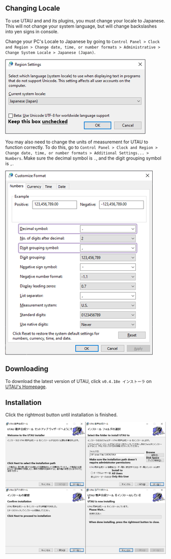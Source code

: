 ## Changing Locale

To use UTAU and and its plugins, you must change your locale to Japanese. This will not change your system language, but will change backslashes into yen signs in console.

Change your PC's Locale to Japanese by going to `Control Panel > Clock and Region > Change date, time, or number formats > Administrative > Change System Locale > Japanese (Japan)`.

![locale](../img/locale.png)

You may also need to change the units of measurement for UTAU to function correctly. To do this, go to `Control Panel > Clock and Region > Change date, time, or number formats > Additional Settings... > Numbers`. Make sure the decimal symbol is `.`, and the digit grouping symbol is `,`.

![customizeformat](../img/customizeformat.png)

## Downloading

To download the latest version of UTAU, click `v0.4.18e インストーラ` on [UTAU's Homepage](http://utau2008.xrea.jp/).

## Installation

Click the rightmost button until installation is finished.

![install](../img/installersteps.png) 
